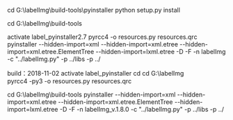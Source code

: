 cd G:\labelImg\build-tools\pyinstaller
python setup.py install

cd G:\labelImg\build-tools

activate label_pyinstaller2.7
pyrcc4 -o resources.py resources.qrc
pyinstaller --hidden-import=xml  --hidden-import=xml.etree --hidden-import=xml.etree.ElementTree --hidden-import=lxml.etree  -D -F -n labelImg -c "../labelImg.py" -p ../libs -p ../


build：2018-11-02
activate label_pyinstaller
cd cd G:\labelImg\
pyrcc4 -py3 -o resources.py resources.qrc

cd G:\labelImg\build-tools
pyinstaller --hidden-import=xml  --hidden-import=xml.etree --hidden-import=xml.etree.ElementTree --hidden-import=lxml.etree  -D -F -n labelImg_v.1.8.0 -c "../labelImg.py" -p ../libs -p ../
